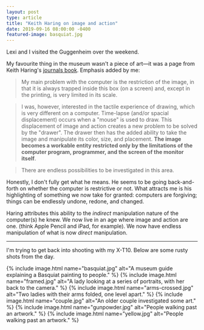 ```yaml
---
layout: post
type: article
title: "Keith Haring on image and action"
date: 2019-09-16 08:00:00 -0400
featured-image: basquiat.jpg
---
```


Lexi and I visited the Guggenheim over the weekend.

My favourite thing in the museum wasn't a piece of art—it was a page from Keith Haring's [journals book](http://www.haring.com/!/archives/journals). Emphasis added by me:

> My main problem with the computer is the restriction of the image, in that it is always trapped inside this box (on a screen) and, except in the printing, is very limited in its scale.

> I was, however, interested in the tactile experience of drawing, which is very different on a computer. Time-lapse (and/or spacial displacement) occurs when a "mouse" is used to draw. This displacement of image and action creates a new problem to be solved by the "drawer". The drawer then has the added ability to take the image and manipulate its color, size, and placement. **The image becomes a workable entity restricted only by the limitations of the computer program, programmer, and the screen of the monitor itself**.

> There are endless possibilities to be investigated in this area.

Honestly, I don't fully get what he means. He seems to be going back-and-forth on whether the computer is restrictive or not. What attracts me is his highlighting of something we now take for granted: computers are forgiving; things can be endlessly undone, redone, and changed.

Haring attributes this ability to the _indirect_ manipulation nature of the computer(s) he knew. We now live in an age where image and action are one. (think Apple Pencil and iPad, for example). We now have endless manipulation of what is now _direct_ manipulation.

---

I'm trying to get back into shooting with my X-T10. Below are some rusty shots from the day.

{% include image.html name="basquiat.jpg" alt="A museum guide explaining a Basquiat painting to people." %}
{% include image.html name="framed.jpg" alt="A lady looking at a series of portraits, with her back to the camera." %}
{% include image.html name="arms-crossed.jpg" alt="Two ladies with their arms folded, one level apart." %}
{% include image.html name="couple.jpg" alt="An older couple investigated some art." %}
{% include image.html name="gunpowder.jpg" alt="People walking past an artwork." %}
{% include image.html name="yellow.jpg" alt="People walking past an artwork." %}
